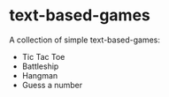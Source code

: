 # text-based-games
A collection of simple text-based-games:
- Tic Tac Toe
- Battleship
- Hangman
- Guess a number
